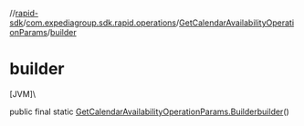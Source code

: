 //[rapid-sdk](../../../index.md)/[com.expediagroup.sdk.rapid.operations](../index.md)/[GetCalendarAvailabilityOperationParams](index.md)/[builder](builder.md)

# builder

[JVM]\

public final static [GetCalendarAvailabilityOperationParams.Builder](-builder/index.md)[builder](builder.md)()
